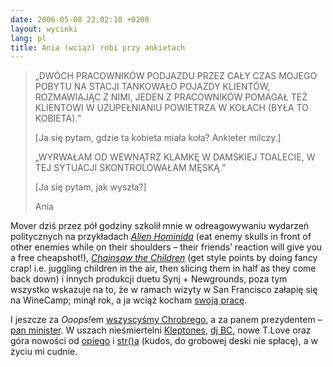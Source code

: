 ```yaml
---
date: 2006-05-08 22:02:10 +0200
layout: wycinki
lang: pl
title: Ania (wciąż) robi przy ankietach
---
```


> „DWÓCH PRACOWNIKÓW PODJAZDU PRZEZ CAŁY CZAS MOJEGO POBYTU NA STACJI TANKOWAŁO POJAZDY KLIENTÓW, ROZMAWIAJĄC Z NIMI, JEDEN Z PRACOWNIKÓW POMAGAŁ TEŻ KLIENTOWI W UZUPEŁNIANIU POWIETRZA W KOŁACH (BYŁA TO KOBIETA).”
>
> [Ja się pytam, gdzie ta kobieta miała koła? Ankieter milczy.]
>
> „WYRWAŁAM OD WEWNĄTRZ KLAMKĘ W DAMSKIEJ TOALECIE, W TEJ SYTUACJI SKONTROLOWAŁAM MĘSKĄ.”
>
> [Ja się pytam, jak wyszła?]
>
> Ania

Mover dziś przez pół godziny szkolił mnie w odreagowywaniu wydarzeń politycznych na przykładach <cite>[Alien Hominida](http://newgrounds.com/portal/view/59593 'the ‘a’ key shoots and the ‘s’ key jumps')</cite> (eat enemy skulls in front of other enemies while on their shoulders – their friends’ reaction will give you a free cheapshot!), <cite>[Chainsaw the Children](http://newgrounds.com/portal/view/71851 'tap A to swing your blade, hold A to hold out your blade')</cite> (get style points by doing fancy crap! i.e. juggling children in the air, then slicing them in half as they come back down) i innych produkcji duetu Synj + Newgrounds, poza tym wszystko wskazuje na to, że w ramach wizyty w San Francisco załapię się na WineCamp; minął rok, a ja wciąż kocham [swoją pracę](http://civicrm.org/ 'piszemy CRM-a dla NGO-sów').

I jeszcze za <cite>Ooops!</cite>em [wszyscyśmy Chrobrego](http://ziel.blox.pl/2006/05/o-resztkach-genomu-Chrobrego.html '2^40 slotów na przodków'), a za panem prezydentem – [pan minister](http://spieprzajdziadu.com/?p=276 'pan minister jest pierwszy z prawej'). W uszach nieśmiertelni [Kleptones](http://kleptones.com/ 'A Night at the Hip-Hopera, całe'), [dj BC](http://djbc.net/beastles/ 'Ladies Do Love Me, Buildin’ My Life, Let it Beast, oj tak'), nowe T.Love oraz góra nowości od [opiego](http://bronikowski.com/ 'skankin’ geek, Garaż w kółko') i [str()a](http://stronger.jogger.pl/ 'archiwa, archiwa rządzą') (kudos, do grobowej deski nie spłacę), a w życiu mi cudnie.
